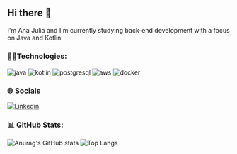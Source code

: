 ## Hi there 👋
I'm Ana Julia and I'm currently studying back-end development with a focus on Java and Kotlin

### 👩‍💻Technologies:
<div style="display:inline_block">
<img align="center" alt="java" src="https://img.shields.io/badge/Java-ED8B00?style=for-the-badge&logo=openjdk&logoColor=white"/>
<img align="center" alt="kotlin" src="https://img.shields.io/badge/Kotlin-0095D5?&style=for-the-badge&logo=kotlin&logoColor=white"/>
<img align="center" alt="postgresql" src="https://img.shields.io/badge/PostgreSQL-316192?style=for-the-badge&logo=postgresql&logoColor=white"/>
<img align="center" alt="aws" src="https://img.shields.io/badge/Amazon_AWS-232F3E?style=for-the-badge&logo=amazon-aws&logoColor=white"/>
<img align="center" alt="docker" src="https://img.shields.io/badge/Docker-2496ED?style=for-the-badge&logo=docker&logoColor=white"/>
</div>

### 🌐 Socials
[![Linkedin](https://img.shields.io/badge/LinkedIn-0077B5?style=for-the-badge&logo=linkedin&logoColor=white)](https://www.linkedin.com/in/ana-julia-silverio-21a9491b8/)

### 📊 GitHub Stats:
![Anurag's GitHub stats](https://github-readme-stats.vercel.app/api?username=AnaJuliaSilverio&show_icons=true&theme=tokyonight)
![Top Langs](https://github-readme-stats.vercel.app/api/top-langs/?username=AnaJuliaSilverio&layout=compact)



